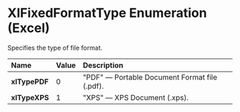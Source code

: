 
# XlFixedFormatType Enumeration (Excel)

Specifies the type of file format.



|**Name**|**Value**|**Description**|
|:-----|:-----|:-----|
| **xlTypePDF**|0|"PDF" — Portable Document Format file (.pdf).|
| **xlTypeXPS**|1|"XPS" — XPS Document (.xps).|
